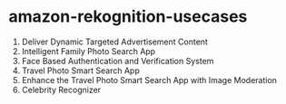 # amazon-rekognition-usecases

1. Deliver Dynamic Targeted Advertisement Content
2. Intelligent Family Photo Search App 
3. Face Based Authentication and Verification System
4. Travel Photo Smart Search App
5. Enhance the Travel Photo Smart Search App with Image Moderation
6. Celebrity Recognizer
